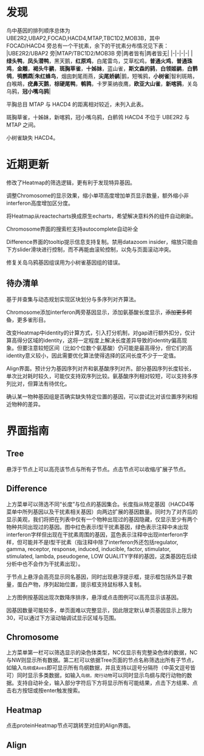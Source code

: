 # 发现

鸟中基因的排列顺序总体为 UBE2R2,UBAP2,FOCAD,HACD4,MTAP,TBC1D2,MOB3B，其中 FOCAD/HACD4 旁总有一个干扰素，余下的干扰素分布情况见下表：
|UBE2R2/UBAP2 旁|MTAP/TBC1D2/MOB3B 旁|两者皆有|两者皆无|
|-|-|-|-|
|**绿头鸭**，**凤头潜鸭**，黑天鹅，**红原鸡**，白尾雷鸟，艾草松鸡，**普通火鸡**，**普通珠鸡**，**金雕**，**褐头牛鹂**，**斑胸草雀**，**十姊妹**，蓝山雀，**斯文森的鸫**，**白领姬鹟**，**白鹡鸰**，**鸮鹦鹉**|**朱红蜂鸟**，烟囱刺尾雨燕，**尖尾娇鹟**|鹅，短嘴鸦，**小树雀**|智利斑䳍，白喉䳍，**疣鼻天鹅**，**棕硬尾鸭**，**鹌鹑**，卡罗莱纳夜鹰，**欧亚大山雀**，**新喀鸦**，关岛乌鸦，**冠小嘴乌鸦**|

平胸总目 MTAP 与 HACD4 的距离相对较近，未列入此表。

斑胸草雀，十姊妹，新喀鸦，冠小嘴乌鸦，白鹡鸰 HACD4 不位于 UBE2R2 与 MTAP 之间。

小树雀缺失 HACD4。

# 近期更新

修改了Heatmap的筛选逻辑，更有利于发现特异基因。

调整Chromosome的显示效果，缩小单项高度增加单页显示数量，额外缩小非interferon高度增加区分度。

将Heatmap从reactecharts换成原生echarts，希望解决意料外的组件自动刷新。

Chromosome界面的搜索栏支持autocomplete自动补全

Difference界面的tooltip提示信息支持复制。禁用datazoom insider，缩放只能由下方slider滑块进行控制，而不再能由滚轮控制，以免与页面滚动冲突。

修复关岛乌鸦基因组误用为小树雀基因组的错误。

## 待办清单

基于并查集与动态规划实现区块划分与多序列对齐算法。

Chromosome添加interferon两旁基因显示，添加氨基酸长度显示，~~添加更多鳄鱼~~，更多雀形目。

改变Heatmap中identity的计算方式，引入打分机制，对gap进行额外扣分，仅计算高得分区域的identity，这将一定程度上解决长度差异导致的identity偏高现象。但要注意较短区间（比如个位数个氨基酸）仍可能是最高得分，但它们的高identity意义较小，因此需要优化算法使得选择的区间长度不少于一定值。

Align界面。预计分为基因序列对齐和氨基酸序列对齐。部分基因序列长度较长，单次比对耗时较久，可能仅支持双序列比较。氨基酸序列相对较短，可以支持多序列比对，但算法有待优化。

确认某一物种基因组是否确实缺失特定位置的基因，可以尝试比对该位置序列和相近物种的差异。

# 界面指南

## Tree

悬浮于节点上可以高亮该节点与所有子节点。点击节点可以收缩/扩展子节点。

## Difference

上方菜单可以筛选不同“长度”与位点的基因集合。长度指从特定基因（HACD4等菜单中所列基因以及干扰素相关基因）向两边扩展的基因数量。同时为了对齐后的显示美观，我们将把在列表中仅有一个物种出现过的基因隐藏，仅显示至少有两个物种共同出现过的基因。图中红色表示I型干扰素基因，绿色表示注释中未出现interferon字样但出现在干扰素周围的基因，蓝色表示注释中出现interferon字样，但可能并不是I型干扰素（指注释中除了interferon外还包括regulator, gamma, receptor, response, induced, inducible, factor, stimulator, stimulated, lambda, pseudogene, LOW QUALITY字样的基因，这类基因在后续分析中也不会作为干扰素出现）。

于节点上悬浮会高亮显示同名基因，同时出现悬浮提示框，提示框包括外显子数量，蛋白产物，序列起始位置，提示框支持鼠标移入复制。

上方图例按基因出现次数降序排序，悬浮或点击图例可以高亮显示该基因。

因基因数量可能较多，单页面难以完整显示，因此限定默认单页基因显示上限为30，可以通过下方滚动轴调试显示区域与范围。

## Chromosome

上方菜单第一栏可以筛选显示的染色体类型，NC仅显示有完整染色体的数据，NC与NW则显示所有数据。第二栏可以依据Tree页面的节点名称筛选出所有子节点，如输入`鸟纲或Aves`即可显示所有鸟纲数据，并且支持以逗号分隔符（中英文逗号皆可）同时显示多类数据，如输入`鸟纲，爬行动物`可以同时显示鸟纲与爬行动物的数据。支持自动补全，输入部分字符后下方将显示所有可能结果，点击下方结果、点击右方按钮或按enter触发搜索。

## Heatmap

点击proteinHeatmap节点可跳转至对应的Align界面。

## Align